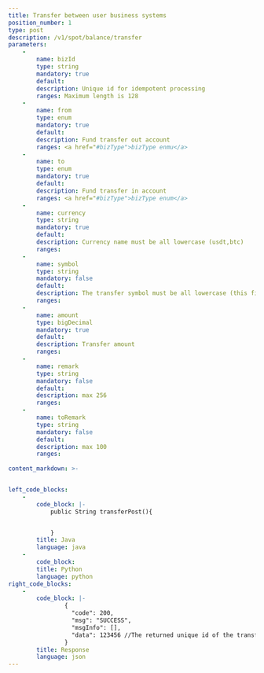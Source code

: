 ```yaml
---
title: Transfer between user business systems
position_number: 1
type: post
description: /v1/spot/balance/transfer
parameters:
    -
        name: bizId
        type: string
        mandatory: true
        default:
        description: Unique id for idempotent processing
        ranges: Maximum length is 128
    -
        name: from
        type: enum
        mandatory: true
        default: 
        description: Fund transfer out account
        ranges: <a href="#bizType">bizType enmu</a>
    -
        name: to
        type: enum
        mandatory: true
        default: 
        description: Fund transfer in account
        ranges: <a href="#bizType">bizType enum</a>
    -
        name: currency
        type: string
        mandatory: true
        default:
        description: Currency name must be all lowercase (usdt,btc)
        ranges:
    -
        name: symbol
        type: string
        mandatory: false
        default:
        description: The transfer symbol must be all lowercase (this field must be passed if one of the transfer-in and transfer-out parties is leverage)
        ranges:
    -
        name: amount
        type: bigDecimal
        mandatory: true
        default:
        description: Transfer amount
        ranges:
    -
        name: remark
        type: string
        mandatory: false
        default:
        description: max 256
        ranges:
    -
        name: toRemark
        type: string
        mandatory: false
        default:
        description: max 100
        ranges:
        
content_markdown: >-


left_code_blocks:
    -
        code_block: |-
            public String transferPost(){


            }
        title: Java
        language: java
    -
        code_block:
        title: Python
        language: python
right_code_blocks:
    -
        code_block: |-
                {
                  "code": 200,
                  "msg": "SUCCESS",
                  "msgInfo": [],
                  "data": 123456 //The returned unique id of the transfer, it is recommended to store it for reconciliation
                }
        title: Response
        language: json
---
```

